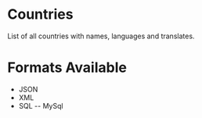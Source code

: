 # Countries

List of all countries with names, languages and translates.


# Formats Available

  - JSON
  - XML
  - SQL
  -- MySql


